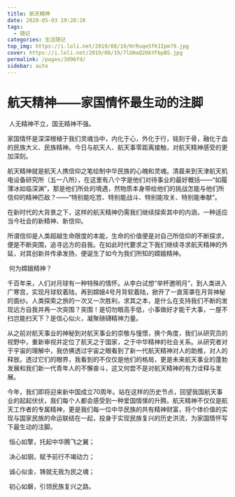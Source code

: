 ```yaml
---
title: 航天精神
date: 2020-05-03 19:28:28
tags:
  - 随记
categories: 生活随记
top_img: https://i.loli.net/2019/08/19/HrRuqe5fK1Ipm79.jpg
cover: https://i.loli.net/2019/08/19/7lUHaQ2OkYFbpBS.jpg
permalink: /pages/3d96fd/
sidebar: auto
---
```




# 航天精神——家国情怀最生动的注脚

​    人无精神不立，国无精神不强。

​    家国情怀是深深根植于我们灵魂当中，内化于心，外化于行，铭刻于骨，融化于血的民族大义、民族精神。今日与航天人、航天事零距离接触，对航天精神感受的更加深刻。

​    航天精神就是航天人携信仰之笔绘制中华民族的心魄和灵魂。清晨来到天津航天机电设备研究所（五一八所），在这里有八个字是他们对待事业的最好概括——“如履薄冰如临深渊”，那是他们所处的境遇，然物质本身带给他们的挑战怎能与他们所信仰的精神匹敌？——“特别能吃苦、特别能战斗、特别能攻关、特别能奉献”。

​    在新时代的大背景之下，这样的航天精神仍需我们继续探索其中的内涵，一种适应当今社会的新精神、新信仰。

​    所谓信仰是人类超越生命限度的本能，生命的价值便是对自己所信仰的不断探求，便是不断突围，追寻远方的自我。在如此时代要求之下我们继续寻求航天精神的外延，对其创新并传承发扬，便诞生了如今为我们所知的嫦娥精神。

​    何为嫦娥精神？

​    千百年来，人们对月球有一种特殊的情怀。从李白试想“举杯邀明月”，到人类进入广寒宫，实现月球软着陆，再到嫦娥4号月背软着陆，掀开了一直笼罩在月背神秘的面纱。人类探索之旅的一次又一次胜利，求其之本，是什么在支持我们不断的发现远方自我并再一次突围？突围！是切勿眼高手低，小事做好才能干大事，一屋不扫岂能扫天下？是信心似火，凝聚磅礴精神力量。

​    从之前对航天事业的神秘到对航天事业的崇敬与憧憬，换个角度，我们从研究员的视野中，重新审视并定位了航天之于国家，之于中华精神的社会关系。从研究者对于宇宙的理解中，我仿佛透过宇宙之眼看到了新一代航天精神对人的助推，对人的释放。透过它们的眼界，我看到的不仅仅是他们的格局，更是未来航天事业的蓬勃发展和我们新一代青年人的不懈奋斗，这又何尝不是对航天精神的有力诠释与发展。

​    今年，我们即将迎来新中国成立70周年。站在这样的历史节点，回望我国航天事业的起起伏伏，我们每个人都会感受到一种爱国情愫的升腾。航天精神不仅仅是航天工作者的专属精神，更是我们每一位中华民族的共有精神财富，将个体价值的实现与国家民族的命运联结在一起，投身于实现民族复兴的历史洪流，为家国情怀写下最生动的注脚。

​    恒心如擎，托起中华腾飞之翼；

​    决心如钢，赋予前行不竭动力；

​    诚心似金，铸就无我为民之魂；

​    初心如磐，引领民族复兴之路。
